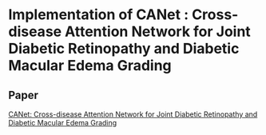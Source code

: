 # Implementation of CANet : Cross-disease Attention Network for Joint Diabetic Retinopathy and Diabetic Macular Edema Grading
## Paper
[CANet: Cross-disease Attention Network for Joint Diabetic Retinopathy and Diabetic Macular Edema Grading](https://pubmed.ncbi.nlm.nih.gov/31714219/)
